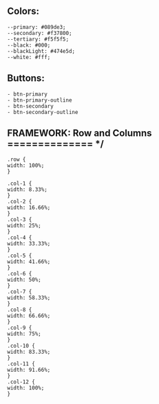 ## Colors:

    --primary: #089de3;
    --secondary: #f37800;
    --tertiary: #f5f5f5;
    --black: #000;
    --blackLight: #474e5d;
    --white: #fff;

## Buttons:

    - btn-primary
    - btn-primary-outline
    - btn-secondary
    - btn-secondary-outline

## FRAMEWORK: Row and Columns ============== \*/

    .row {
    width: 100%;
    }

    .col-1 {
    width: 8.33%;
    }
    .col-2 {
    width: 16.66%;
    }
    .col-3 {
    width: 25%;
    }
    .col-4 {
    width: 33.33%;
    }
    .col-5 {
    width: 41.66%;
    }
    .col-6 {
    width: 50%;
    }
    .col-7 {
    width: 58.33%;
    }
    .col-8 {
    width: 66.66%;
    }
    .col-9 {
    width: 75%;
    }
    .col-10 {
    width: 83.33%;
    }
    .col-11 {
    width: 91.66%;
    }
    .col-12 {
    width: 100%;
    }
